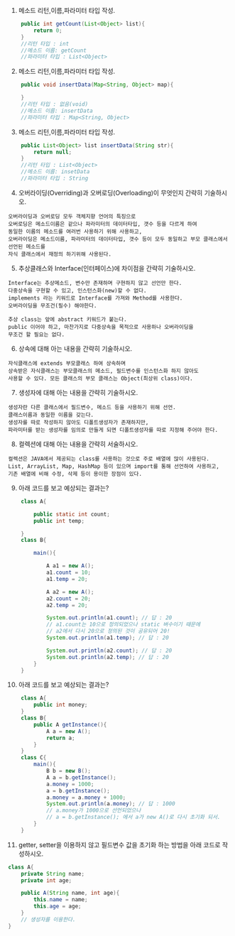 1. 메소드 리턴,이름,파라미터 타입 작성.

```java
    public int getCount(List<Object> list){
        return 0;
    }
    //리턴 타입 : int
    //메소드 이름: getCount
    //파라미터 타입 : List<Object>
```

2. 메소드 리턴,이름,파라미터 타입 작성.

```java
    public void insertData(Map<String, Object> map){

    }
    //리턴 타입 : 없음(void)
    //메소드 이름: insertData
    //파라미터 타입 : Map<String, Object>
```

3. 메소드 리턴,이름,파라미터 타입 작성.

```java
    public List<Object> list insertData(String str){
        return null;
    }
    //리턴 타입 : List<Object>
    //메소드 이름: insetData
    //파라미터 타입 : String
```

4. 오버라이딩(Overriding)과 오버로딩(Overloading)이 무엇인지 간략히 기술하시오.
```
오버라이딩과 오버로딩 모두 객체지향 언어의 특징으로
오버로딩은 메소드이름은 같으나 파라미터의 데이터타입, 갯수 등을 다르게 하여
동일한 이름의 메소드를 여러번 사용하기 위해 사용하고,
오버라이딩은 메소드이름, 파라미터의 데이터타입, 갯수 등이 모두 동일하고 부모 클래스에서 선언된 메소드를
자식 클래스에서 재정의 하기위해 사용된다.
```

5. 추상클래스와 Interface(인터페이스)에 차이점을 간략히 기술하시오.
```
Interface는 추상메소드, 변수만 존재하며 구현하지 않고 선언만 한다.
다중상속을 구현할 수 있고, 인스턴스화(new)할 수 없다.
implements 라는 키워드로 Interface를 가져와 Method를 사용한다.
오버라이딩을 무조건(필수) 해야한다.

추상 class는 앞에 abstract 키워드가 붙는다.
public 이어야 하고, 마찬가지로 다중상속을 목적으로 사용하나 오버라이딩을
무조건 할 필요는 없다.
```
6. 상속에 대해 아는 내용을 간략히 기술하시오.
```
자식클래스에 extends 부모클래스 하여 상속하며
상속받은 자식클래스는 부모클래스의 메소드, 필드변수를 인스턴스화 하지 않아도
사용할 수 있다. 모든 클래스의 부모 클래스는 Object(최상위 class)이다.
```
7. 생성자에 대해 아는 내용을 간략히 기술하시오.
```
생성자란 다른 클래스에서 필드변수, 메소드 등을 사용하기 위해 선언.
클래스이름과 동일한 이름을 갖는다.
생성자를 따로 작성하지 않아도 디폴트생성자가 존재하지만,
파라미터를 받는 생성자를 임의로 만들게 되면 디폴트생성자를 따로 지정해 주어야 한다.
```
8. 컬렉션에 대해 아는 내용을 간략히 서술하시오.
```
컬렉션은 JAVA에서 제공되는 class를 사용하는 것으로 주로 배열에 많이 사용된다.
List, ArrayList, Map, HashMap 등이 있으며 import를 통해 선언하여 사용하고,
기존 배열에 비해 수정, 삭제 등이 용이한 장점이 있다.
```
9. 아래 코드를 보고 예상되는 결과는?

```java
    class A{

        public static int count;
        public int temp;

    }
    class B{

        main(){

            A a1 = new A();
            a1.count = 10;
            a1.temp = 20;

            A a2 = new A();
            a2.count = 20;
            a2.temp = 20;

            System.out.println(a1.count); // 답 : 20
            // a1.count는 10으로 정의되었으나 static 벼수이기 때문에
            // a2에서 다시 20으로 정의된 것이 공유되어 20!
            System.out.println(a1.temp); // 답 : 20

            System.out.println(a2.count); // 답 : 20
            System.out.println(a2.temp); // 답 : 20
        }
    }

```

10. 아래 코드를 보고 예상되는 결과는?

```java
    class A{
        public int money;
    }
    class B{
        public A getInstance(){
            A a = new A();
            return a;
        }
    }
    class C{
        main(){
            B b = new B();
            A a = b.getInstance();
            a.money = 1000;
            a = b.getInstance();
            a.money = a.money + 1000;
            System.out.println(a.money); // 답 : 1000
            // a.money가 1000으로 선언되었으나
            // a = b.getInstance(); 에서 a가 new A()로 다시 초기화 되서.
        }
    }
```

11. getter, setter을 이용하지 않고 필드변수 값을 초기화 하는 방법을 아래 코드로 작성하시오.

```java
class A{
    private String name;
    private int age;

    public A(String name, int age){
        this.name = name;
        this.age = age;
    }
    // 생성자를 이용한다.
}
```